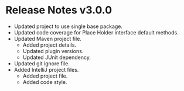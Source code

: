 # Release Notes v3.0.0

- Updated project to use single base package.
- Updated code coverage for Place Holder interface default methods.
- Updated Maven project file.
    - Added project details.
    - Updated plugin versions.
    - Updated JUnit dependency.
- Updated git ignore file.
- Added IntelliJ project files.
    - Added project file.
    - Added code style.
